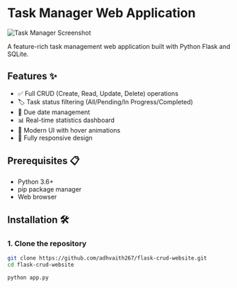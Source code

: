 # Task Manager Web Application

![Task Manager Screenshot](./image.png) <!-- Replace with your actual screenshot file -->

A feature-rich task management web application built with Python Flask and SQLite.

## Features ✨
- ✅ Full CRUD (Create, Read, Update, Delete) operations
- 🏷️ Task status filtering (All/Pending/In Progress/Completed)
- 📅 Due date management
- 📊 Real-time statistics dashboard
- 🎨 Modern UI with hover animations
- 📱 Fully responsive design

## Prerequisites 📋
- Python 3.6+
- pip package manager
- Web browser

## Installation 🛠️

### 1. Clone the repository
```bash
git clone https://github.com/adhvaith267/flask-crud-website.git
cd flask-crud-website

python app.py

